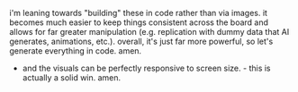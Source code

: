 i'm leaning towards "building" these in code rather than via images. it becomes much easier to keep things consistent across the board and allows for far greater manipulation (e.g. replication with dummy data that AI generates, animations, etc.). overall, it's just far more powerful, so let's generate everything in code. amen.
- and the visuals can be perfectly responsive to screen size. - this is actually a solid win. amen.